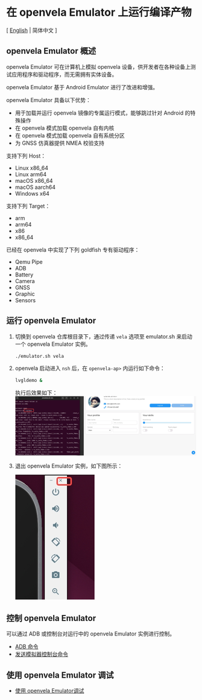 # 在 openvela Emulator 上运行编译产物

\[ [English](./Run_Vela_on_Vela_Emulator.md) | 简体中文 \]

## openvela Emulator 概述

openvela Emulator 可在计算机上模拟 openvela 设备，供开发者在各种设备上测试应用程序和驱动程序，而无需拥有实体设备。

openvela Emulator 基于 Android Emulator 进行了改进和增强。

openvela Emulator 具备以下优势：

* 用于加载并运行 openvela 镜像的专属运行模式，能够跳过针对 Android 的特殊操作
* 在 openvela 模式加载 openvela 自有内核
* 在 openvela 模式加载 openvela 自有系统分区
* 为 GNSS 仿真器提供 NMEA 校验支持

支持下列 Host：

* Linux x86\_64
* Linux arm64
* macOS x86\_64
* macOS aarch64
* Windows x64

支持下列 Target：

* arm
* arm64
* x86
* x86\_64

已经在 openvela 中实现了下列 goldfish 专有驱动程序：

* Qemu Pipe
* ADB
* Battery
* Camera
* GNSS
* Graphic
* Sensors

## 运行 openvela Emulator

1. 切换到 openvela 仓库根目录下，通过传递 `vela` 选项至 emulator.sh 来启动一个 openvela Emulator 实例。

    ```Bash
    ./emulator.sh vela
    ```

2. openvela 启动进入 `nsh` 后，在 `openvela-ap>` 内运行如下命令：
    ```Bash
    lvgldemo &
    ```
    执行后效果如下：
    ![img](images/001.png)

3. 退出 openvela Emulator 实例，如下图所示：

    ![img](images/002.png)


## 控制 openvela Emulator

可以通过 ADB 或控制台对运行中的 openvela Emulator 实例进行控制。

* [ADB 命令](./Android_Debug_Bridge_commands_zh-cn.md)
* [发送模拟器控制台命令](./Send_emulator_console_commands_zh-cn.md)

## 使用 openvela Emulator 调试

* [使用 openvela Emulator调试](./Debugging_Vela_with_Vela_Emulator_zh-cn.md)

